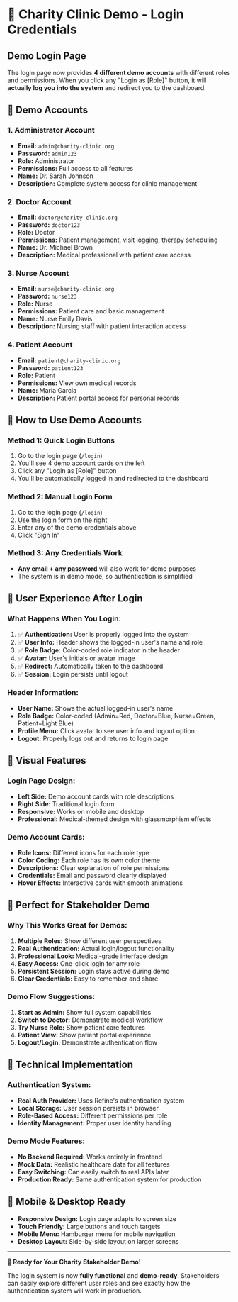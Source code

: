# 🏥 Charity Clinic Demo - Login Credentials

## Demo Login Page

The login page now provides **4 different demo accounts** with different roles and permissions. When you click any "Login as [Role]" button, it will **actually log you into the system** and redirect you to the dashboard.

## 🔐 Demo Accounts

### 1. **Administrator Account**
- **Email:** `admin@charity-clinic.org`
- **Password:** `admin123`
- **Role:** Administrator
- **Permissions:** Full access to all features
- **Name:** Dr. Sarah Johnson
- **Description:** Complete system access for clinic management

### 2. **Doctor Account**
- **Email:** `doctor@charity-clinic.org`
- **Password:** `doctor123`
- **Role:** Doctor
- **Permissions:** Patient management, visit logging, therapy scheduling
- **Name:** Dr. Michael Brown
- **Description:** Medical professional with patient care access

### 3. **Nurse Account**
- **Email:** `nurse@charity-clinic.org`
- **Password:** `nurse123`
- **Role:** Nurse
- **Permissions:** Patient care and basic management
- **Name:** Nurse Emily Davis
- **Description:** Nursing staff with patient interaction access

### 4. **Patient Account**
- **Email:** `patient@charity-clinic.org`
- **Password:** `patient123`
- **Role:** Patient
- **Permissions:** View own medical records
- **Name:** Maria Garcia
- **Description:** Patient portal access for personal records

## 🎯 How to Use Demo Accounts

### **Method 1: Quick Login Buttons**
1. Go to the login page (`/login`)
2. You'll see 4 demo account cards on the left
3. Click any "Login as [Role]" button
4. You'll be automatically logged in and redirected to the dashboard

### **Method 2: Manual Login Form**
1. Go to the login page (`/login`)
2. Use the login form on the right
3. Enter any of the demo credentials above
4. Click "Sign In"

### **Method 3: Any Credentials Work**
- **Any email + any password** will also work for demo purposes
- The system is in demo mode, so authentication is simplified

## 🔄 User Experience After Login

### **What Happens When You Login:**
1. ✅ **Authentication:** User is properly logged into the system
2. ✅ **User Info:** Header shows the logged-in user's name and role
3. ✅ **Role Badge:** Color-coded role indicator in the header
4. ✅ **Avatar:** User's initials or avatar image
5. ✅ **Redirect:** Automatically taken to the dashboard
6. ✅ **Session:** Login persists until logout

### **Header Information:**
- **User Name:** Shows the actual logged-in user's name
- **Role Badge:** Color-coded (Admin=Red, Doctor=Blue, Nurse=Green, Patient=Light Blue)
- **Profile Menu:** Click avatar to see user info and logout option
- **Logout:** Properly logs out and returns to login page

## 🎨 Visual Features

### **Login Page Design:**
- **Left Side:** Demo account cards with role descriptions
- **Right Side:** Traditional login form
- **Responsive:** Works on mobile and desktop
- **Professional:** Medical-themed design with glassmorphism effects

### **Demo Account Cards:**
- **Role Icons:** Different icons for each role type
- **Color Coding:** Each role has its own color theme
- **Descriptions:** Clear explanation of role permissions
- **Credentials:** Email and password clearly displayed
- **Hover Effects:** Interactive cards with smooth animations

## 🚀 Perfect for Stakeholder Demo

### **Why This Works Great for Demos:**
1. **Multiple Roles:** Show different user perspectives
2. **Real Authentication:** Actual login/logout functionality
3. **Professional Look:** Medical-grade interface design
4. **Easy Access:** One-click login for any role
5. **Persistent Session:** Login stays active during demo
6. **Clear Credentials:** Easy to remember and share

### **Demo Flow Suggestions:**
1. **Start as Admin:** Show full system capabilities
2. **Switch to Doctor:** Demonstrate medical workflow
3. **Try Nurse Role:** Show patient care features
4. **Patient View:** Show patient portal experience
5. **Logout/Login:** Demonstrate authentication flow

## 🔧 Technical Implementation

### **Authentication System:**
- **Real Auth Provider:** Uses Refine's authentication system
- **Local Storage:** User session persists in browser
- **Role-Based Access:** Different permissions per role
- **Identity Management:** Proper user identity handling

### **Demo Mode Features:**
- **No Backend Required:** Works entirely in frontend
- **Mock Data:** Realistic healthcare data for all features
- **Easy Switching:** Can easily switch to real APIs later
- **Production Ready:** Same authentication system for production

## 📱 Mobile & Desktop Ready

- **Responsive Design:** Login page adapts to screen size
- **Touch Friendly:** Large buttons and touch targets
- **Mobile Menu:** Hamburger menu for mobile navigation
- **Desktop Layout:** Side-by-side layout on larger screens

---

**🎉 Ready for Your Charity Stakeholder Demo!**

The login system is now **fully functional** and **demo-ready**. Stakeholders can easily explore different user roles and see exactly how the authentication system will work in production.
